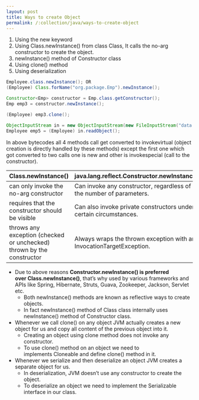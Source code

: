 ```yaml
---
layout: post
title: Ways to create Object
permalink: /:collection/java/ways-to-create-object
---
```



1. Using the new keyword
2. Using Class.newInstance() from class Class, It calls the no-arg constructor to create the object.
3. newInstance() method of Constructor class
4. Using clone() method
5. Using deserialization

```java
Employee.class.newInstance(); OR
(Employee) Class.forName("org.package.Emp").newInstance();
```

```java
Constructor<Emp> constructor = Emp.class.getConstructor(); 
Emp emp3 = constructor.newInstance();
```

```java
(Employee) emp3.clone();
```

```java
ObjectInputStream in = new ObjectInputStream(new FileInputStream("data.obj")); 
Employee emp5 = (Employee) in.readObject();
```

In above bytecodes all 4 methods call get converted to invokevirtual (object creation is directly handled by these methods) except the first one which got converted to two calls one is new and other is invokespecial (call to the constructor).

|Class.newInstance()|java.lang.reflect.Constructor.newInstance()|
|---|---|
|can only invoke the no-arg constructor|Can invoke any constructor, regardless of the number of parameters.|
|requires that the constructor should be visible|Can also invoke private constructors under certain circumstances.|
|throws any exception (checked or unchecked) thrown by the constructor|Always wraps the thrown exception with an InvocationTargetException.|

* Due to above reasons **Constructor.newInstance() is preferred over Class.newInstance()**, that’s why used by various frameworks and APIs like Spring, Hibernate, Struts, Guava, Zookeeper, Jackson, Servlet etc.
  * Both newInstance() methods are known as reflective ways to create objects.
  * In fact newInstance() method of Class class internally uses newInstance() method of Constructor class.
* Whenever we call clone() on any object JVM actually creates a new object for us and copy all content of the previous object into it. 
  * Creating an object using clone method does not invoke any constructor.
  * To use clone() method on an object we need to implements Cloneable and define clone() method in it.
* Whenever we serialize and then deserialize an object JVM creates a separate object for us.
  * In deserialization, JVM doesn’t use any constructor to create the object.
  * To deserialize an object we need to implement the Serializable interface in our class.


